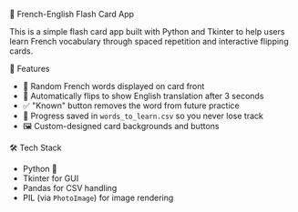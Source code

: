 🧠 French-English Flash Card App

This is a simple flash card app built with Python and Tkinter to help users learn French vocabulary through spaced repetition and interactive flipping cards.

🚀 Features
- 📖 Random French words displayed on card front
- 🔄 Automatically flips to show English translation after 3 seconds
- ✅ "Known" button removes the word from future practice
- 💾 Progress saved in `words_to_learn.csv` so you never lose track
- 🖼️ Custom-designed card backgrounds and buttons

 🛠 Tech Stack
- Python 🐍
- Tkinter for GUI
- Pandas for CSV handling
- PIL (via `PhotoImage`) for image rendering
